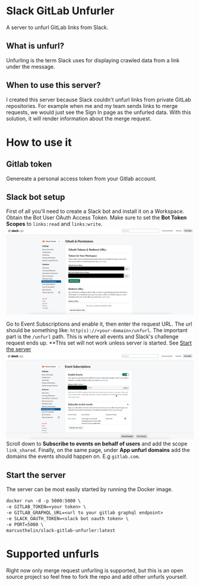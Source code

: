 # Slack GitLab Unfurler
A server to unfurl GitLab links from Slack.

## What is unfurl?
Unfurling is the term Slack uses for displaying crawled data from a link under the message.

## When to use this server?
I created this server because Slack couldn't unfurl links from private GitLab repositories. For example when me and my team sends links to merge requests, we would just see the Sign In page as the unfurled data. With this solution, it will render information about the merge request.

# How to use it
## Gitlab token
Genereate a personal access token from your Gitlab account.

## Slack bot setup
First of all you'll need to create a Slack bot and install it on a Workspace. Obtain the Bot User OAuth Access Token.
Make sure to set the **Bot Token Scopes** to `links:read` and `links:write`.
![Obtain oAuth token](./assets/images/oauth.png)

Go to Event Subscriptions and enable it, then enter the request URL. The url should be something like: `http(s)://<your-domain>/unfurl`. The important part is the `/unfurl` path. This is where all events and Slack's challenge request ends up. **This set will not work unless server is started. See [Start the server](#Start_the_server)
![Events](./assets/images/events.png)
Scroll down to **Subscribe to events on behalf of users** and add the scope `link_shared`.
Finally, on the same page, under **App unfurl domains** add the domains the events should happen on. E.g `gitlab.com`.

## Start the server
The server can be most easily started by running the Docker image.
```shell
docker run -d -p 5000:5000 \
-e GITLAB_TOKEN=<your token> \
-e GITLAB_GRAPHQL_URL=<url to your gitlab graphql endpoint>
-e SLACK_OAUTH_TOKEN=<slack bot oauth token> \
-e PORT=5000 \
marcusthelin/slack-gitlab-unfurler:latest
```

# Supported unfurls
Right now only merge request unfurling is supported, but this is an open source project so feel free to fork the repo and add other unfurls yourself.